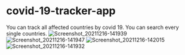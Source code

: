 # covid-19-tracker-app
You can track all affected countries by covid 19. You can search every single countries.
![Screenshot_20211216-141939](https://user-images.githubusercontent.com/86973880/146339365-ccf94029-9646-45bc-87dd-10473dccb178.jpg)
![Screenshot_20211216-141947](https://user-images.githubusercontent.com/86973880/146339376-a69ee6ad-2b2c-4198-902c-a00fee79cd30.jpg)
![Screenshot_20211216-142015](https://user-images.githubusercontent.com/86973880/146339379-cf3b8125-fcb9-4f63-9959-3324885e9f72.jpg)
![Screenshot_20211216-141932](https://user-images.githubusercontent.com/86973880/146339382-fa2efc98-4d9d-4770-baa2-355ea9b1e9c1.jpg)
